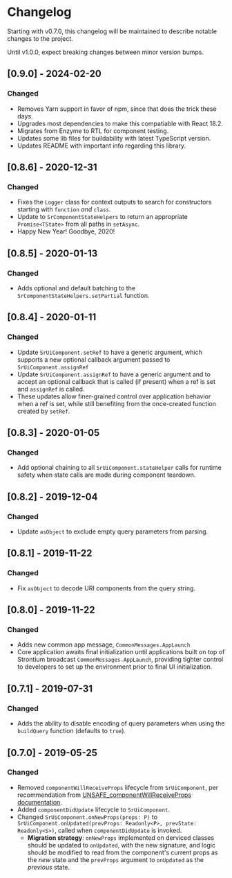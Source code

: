 # Changelog
Starting with v0.7.0, this changelog will be maintained to describe notable changes to the project.

Until v1.0.0, expect breaking changes between minor version bumps.

## [0.9.0] - 2024-02-20
### Changed
- Removes Yarn support in favor of npm, since that does the trick these days.
- Upgrades most dependencies to make this compatiable with React 18.2.
- Migrates from Enzyme to RTL for component testing.
- Updates some lib files for buildability with latest TypeScript version.
- Updates README with important info regarding this library.

## [0.8.6] - 2020-12-31
### Changed
- Fixes the `Logger` class for context outputs to search for constructors starting with `function` _and_ `class`.
- Update to `SrComponentStateHelpers` to return an appropriate `Promise<TState>` from all paths in `setAsync`.
- Happy New Year! Goodbye, 2020!

## [0.8.5] - 2020-01-13
### Changed
- Adds optional and default batching to the `SrComponentStateHelpers.setPartial` function.

## [0.8.4] - 2020-01-11
### Changed
- Update `SrUiComponent.setRef` to have a generic argument, which supports a new optional callback argument passed to `SrUiComponent.assignRef`
- Update `SrUiComponent.assignRef` to have a generic argument and to accept an optional callback that is called (if present) when a ref is set and `assignRef` is called.
- These updates allow finer-grained control over application behavior when a ref is set, while still benefiting from the once-created function created by `setRef`.

## [0.8.3] - 2020-01-05
### Changed
- Add optional chaining to all `SrUiComponent.stateHelper` calls for runtime safety when state calls are made during component teardown.

## [0.8.2] - 2019-12-04
### Changed
- Update `asObject` to exclude empty query parameters from parsing.

## [0.8.1] - 2019-11-22
### Changed
- Fix `asObject` to decode URI components from the query string.

## [0.8.0] - 2019-11-22
### Changed
- Adds new common app message, `CommonMessages.AppLaunch`
- Core application awaits final initialization until applications built on top of Strontium broadcast `CommonMessages.AppLaunch`, providing tighter control to developers to set up the environment prior to final UI initialization.

## [0.7.1] - 2019-07-31
### Changed
- Adds the ability to disable encoding of query parameters when using the `buildQuery` function (defaults to `true`).

## [0.7.0] - 2019-05-25
### Changed
- Removed `componentWillReceiveProps` lifecycle from `SrUiComponent`, per recommendation from [UNSAFE_componentWillReceiveProps documentation](https://reactjs.org/docs/react-component.html#unsafe_componentwillreceiveprops).
- Added `componentDidUpdate` lifecycle to `SrUiComponent`.
- Changed `SrUiComponent.onNewProps(props: P)` to `SrUiComponent.onUpdated(prevProps: Readonly<P>, prevState: Readonly<S>)`, called when `componentDidUpdate` is invoked.
  - **Migration strategy**: `onNewProps` implemented on derviced classes should be updated to `onUpdated`, with the new signature, and logic should be modified to read from the component's current props as the *new* state and the `prevProps` argument to `onUpdated` as the *previous* state.